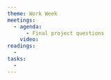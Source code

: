 ```yaml
---
theme: Work Week
meetings:
  - agenda:
      - Final project questions
    video:
readings:
  -
tasks:
  -
---
```

